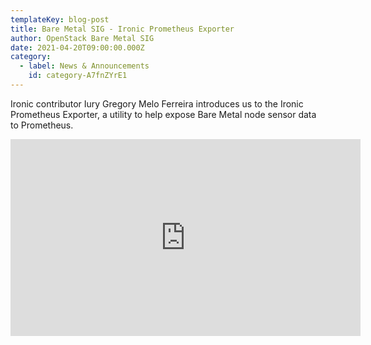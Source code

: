 ```yaml
---
templateKey: blog-post
title: Bare Metal SIG - Ironic Prometheus Exporter
author: OpenStack Bare Metal SIG
date: 2021-04-20T09:00:00.000Z
category: 
  - label: News & Announcements
    id: category-A7fnZYrE1
---
```


Ironic contributor Iury Gregory Melo Ferreira introduces us to the Ironic Prometheus Exporter, a utility to help expose Bare Metal node sensor data to Prometheus.

<iframe width="560" height="315" src="https://www.youtube.com/embed/fbN2Hmz4lS4" title="YouTube video player" frameborder="0" allow="accelerometer; autoplay; clipboard-write; encrypted-media; gyroscope; picture-in-picture" allowfullscreen></iframe>
